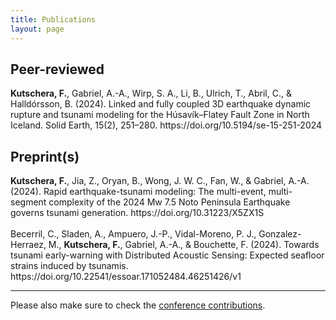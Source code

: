 ```yaml
---
title: Publications
layout: page
---
```


## Peer-reviewed 

<div style="text-align: left"> <b>Kutschera, F.</b>, Gabriel, A.-A., Wirp, S. A., Li, B., Ulrich, T., Abril, C., & Halldórsson, B. (2024). Linked and fully coupled 3D earthquake dynamic rupture and tsunami modeling for the Húsavík–Flatey Fault Zone in North Iceland. Solid Earth, 15(2), 251–280. https://doi.org/10.5194/se-15-251-2024 </div>


## Preprint(s)

<div style="text-align: left"> <b>Kutschera, F.</b>, Jia, Z., Oryan, B., Wong, J. W. C., Fan, W., & Gabriel, A.-A. (2024). Rapid earthquake-tsunami modeling: The multi-event, multi-segment complexity of the 2024 Mw 7.5 Noto Peninsula Earthquake governs tsunami generation. https://doi.org/10.31223/X5ZX1S </div>
&nbsp;
<div style="text-align: left"> Becerril, C., Sladen, A., Ampuero, J.-P., Vidal-Moreno, P. J., Gonzalez-Herraez, M., <b>Kutschera, F.</b>, Gabriel, A.-A., & Bouchette, F. (2024). Towards tsunami early-warning with Distributed Acoustic Sensing: Expected seafloor strains induced by tsunamis. https://doi.org/10.22541/essoar.171052484.46251426/v1 </div>

---

Please also make sure to check the [conference contributions](https://fabian-kutschera.github.io/conferences).
